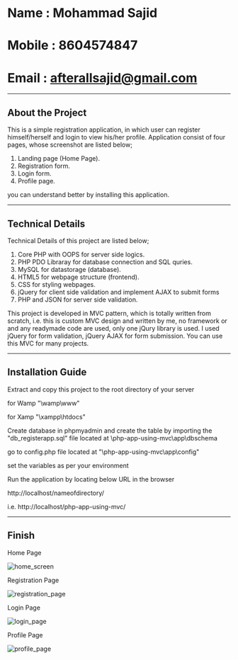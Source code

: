 # Name : Mohammad Sajid
# Mobile : 8604574847
# Email : afterallsajid@gmail.com

---------------------------------------------------------------
About the Project
---------------------------------------------------------------
This is a simple registration application, in which user can register himself/herself and login to view his/her profile.
Application consist of four pages, whose screenshot are listed below;

1. Landing page (Home Page).
2. Registration form.
3. Login form.
4. Profile page.

you can understand better by installing this application.

---------------------------------------------------------------
Technical Details
---------------------------------------------------------------
Technical Details of this project are listed below;

1. Core PHP with OOPS for server side logics.
2. PHP PDO Libraray for database connection and SQL quries.
3. MySQL for datastorage (database).
4. HTML5 for webpage structure (frontend).
5. CSS for styling webpages.
6. jQuery for client side validation and implement AJAX to submit forms
7. PHP and JSON for server side validation.

This project is developed in MVC pattern, which is totally written from scratch, i.e. this is custom MVC design and written by me, no framework or and any readymade code are used, only one jQury library is used. I used jQuery for form validation, jQuery AJAX for form submission. You can use this MVC for many projects.

---------------------------------------------------------------
Installation Guide
---------------------------------------------------------------

Extract and copy this project to the root directory of your server

for Wamp
"\wamp\www\"

for Xamp
"\xampp\htdocs\"

Create database in phpmyadmin and create the table by importing the "db_registerapp.sql" file located at 
\php-app-using-mvc\app\dbschema

go to config.php file located at 
"\php-app-using-mvc\app\config\"

set the variables as per your environment

Run the application by locating below URL in the browser

http://localhost/nameofdirectory/

i.e. http://localhost/php-app-using-mvc/

-------------------------------------------------------------------
Finish
-------------------------------------------------------------------
  
Home Page

![home_screen](https://user-images.githubusercontent.com/66771414/120653761-a2321480-c49e-11eb-8122-051fc6d86d68.jpg)

Registration Page

![registration_page](https://user-images.githubusercontent.com/66771414/120653845-b83fd500-c49e-11eb-9825-a0c498a3a32a.jpg)

Login Page

![login_page](https://user-images.githubusercontent.com/66771414/120653866-bf66e300-c49e-11eb-85ef-64c5c657d092.jpg)

Profile Page

![profile_page](https://user-images.githubusercontent.com/66771414/120653900-c68df100-c49e-11eb-9462-6e9bd6209601.jpg)



